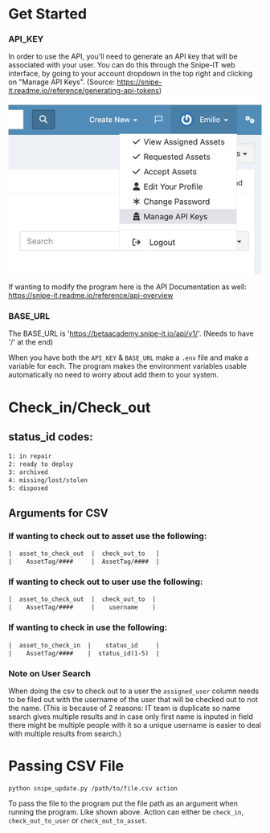 # Get Started
### API_KEY
In order to use the API, you'll need to generate an API key that will be associated with your user. You can do this through the Snipe-IT web interface, by going to your account dropdown in the top right and clicking on "Manage API Keys". (Source: https://snipe-it.readme.io/reference/generating-api-tokens)
![Alt text](/GET%20API%20KEY.png)

If wanting to modify the program here is the API Documentation as well: https://snipe-it.readme.io/reference/api-overview

### BASE_URL
The BASE_URL is 'https://betaacademy.snipe-it.io/api/v1/'. (Needs to have '/' at the end)

When you have both the `API_KEY` & `BASE_URL` make a `.env` file and make a variable for each. The program makes the environment variables usable automatically no need to worry about add them to your system.

# Check_in/Check_out
## status_id codes:
    1: in repair
    2: ready to deploy
    3: archived
    4: missing/lost/stolen
    5: disposed 

## Arguments for CSV
### If wanting to check out to asset use the following:
    |  asset_to_check_out  |  check_out_to   |
    |    AssetTag/####     |  AssetTag/####  |

### If wanting to check out to user use the following:
    |  asset_to_check_out  |  check_out_to  |
    |    AssetTag/####     |    username    |

### If wanting to check in use the following:
    |  asset_to_check_in  |    status_id     |
    |    AssetTag/####    |  status_id(1-5)  |

### Note on User Search
When doing the csv to check out to a user the `assigned_user` column needs to be filed out with the username of the user that will be checked out to not the name. (This is because of 2 reasons: IT team is duplicate so name search gives multiple results and in case only first name is inputed in field there might be multiple people with it so a unique username is easier to deal with multiple results from search.)

# Passing CSV File
    python snipe_update.py /path/to/file.csv action 
To pass the file to the program put the file path as an argument when running the program. Like shown above. Action can either be `check_in`, `check_out_to_user` or `check_out_to_asset`.